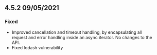 ## 4.5.2 09/05/2021

### Fixed
- Improved cancellation and timeout handling, by encapsulating all request and error handling inside an async iterator.
No changes to the API.
- Fixed lodash vulnerability
